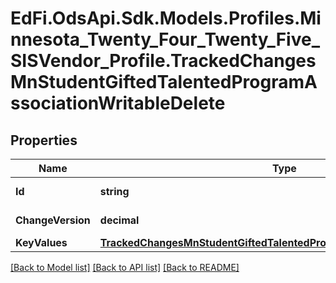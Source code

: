 # EdFi.OdsApi.Sdk.Models.Profiles.Minnesota_Twenty_Four_Twenty_Five_SISVendor_Profile.TrackedChangesMnStudentGiftedTalentedProgramAssociationWritableDelete

## Properties

Name | Type | Description | Notes
------------ | ------------- | ------------- | -------------
**Id** | **string** | Resource identifier | [optional] 
**ChangeVersion** | **decimal** | Change version | [optional] 
**KeyValues** | [**TrackedChangesMnStudentGiftedTalentedProgramAssociationWritableKey**](TrackedChangesMnStudentGiftedTalentedProgramAssociationWritableKey.md) |  | [optional] 

[[Back to Model list]](../README.md#documentation-for-models) [[Back to API list]](../README.md#documentation-for-api-endpoints) [[Back to README]](../README.md)

